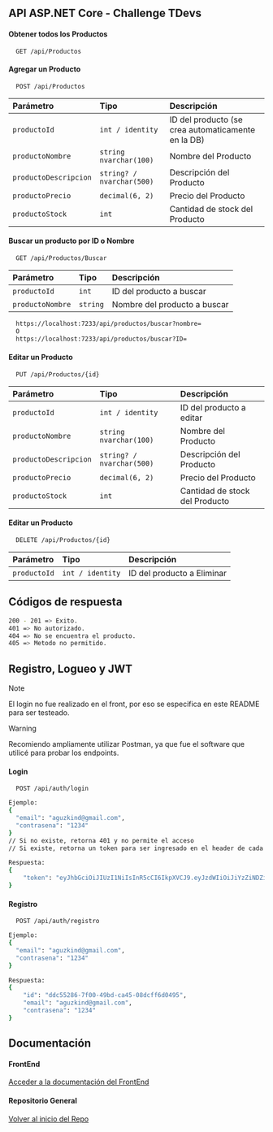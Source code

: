 
## API ASP.NET Core - Challenge TDevs

#### Obtener todos los Productos

```http
  GET /api/Productos
```



#### Agregar un Producto

```http
  POST /api/Productos
```

| Parámetro | Tipo     | Descripción                       |
| :-------- | :------- | :-------------------------------- |
| `productoId`      | `int / identity` | ID del producto (se crea automaticamente en la DB) |
| `productoNombre`      | `string nvarchar(100)` | Nombre del Producto |
| `productoDescripcion`      | `string? / nvarchar(500)` | Descripción del Producto |
| `productoPrecio`      | `decimal(6, 2)` | Precio del Producto |
| `productoStock`      | `int` | Cantidad de stock del Producto |


#### Buscar un producto por ID o Nombre

```http
  GET /api/Productos/Buscar
```
| Parámetro | Tipo     | Descripción                       |
| :-------- | :------- | :-------------------------------- |
| `productoId`      | `int` | ID del producto a buscar |
| `productoNombre`      | `string` | Nombre del producto a buscar |

```bash
  https://localhost:7233/api/productos/buscar?nombre=
  O
  https://localhost:7233/api/productos/buscar?ID=
```

#### Editar un Producto

```http
  PUT /api/Productos/{id}
```

| Parámetro | Tipo     | Descripción                       |
| :-------- | :------- | :-------------------------------- |
| `productoId`      | `int / identity` | ID del producto a editar |
| `productoNombre`      | `string nvarchar(100)` | Nombre del Producto |
| `productoDescripcion`      | `string? / nvarchar(500)` | Descripción del Producto |
| `productoPrecio`      | `decimal(6, 2)` | Precio del Producto |
| `productoStock`      | `int` | Cantidad de stock del Producto |

#### Editar un Producto

```http
  DELETE /api/Productos/{id}
```

| Parámetro | Tipo     | Descripción                       |
| :-------- | :------- | :-------------------------------- |
| `productoId`      | `int / identity` | ID del producto a Eliminar |


## Códigos de respuesta

```bash
200 - 201 => Exito.
401 => No autorizado.
404 => No se encuentra el producto.
405 => Metodo no permitido.
```


## Registro, Logueo y JWT

> [!NOTE]  
> El login no fue realizado en el front, por eso se especifica en este README para ser testeado.

> [!Warning]  
> Recomiendo ampliamente utilizar Postman, ya que fue el software que utilicé para probar los endpoints.

#### Login

```http
  POST /api/auth/login
```

```bash
Ejemplo:
{
  "email": "aguzkind@gmail.com",
  "contrasena": "1234"
}
// Si no existe, retorna 401 y no permite el acceso
// Si existe, retorna un token para ser ingresado en el header de cada petición.

Respuesta:
{
    "token": "eyJhbGciOiJIUzI1NiIsInR5cCI6IkpXVCJ9.eyJzdWIiOiJiYzZiNDZiMy00MmZkLTQwZjYtY2E0NC0wOGRjZmY2ZDA0OTUiLCJqdGkiOiI3NDY4ZWMwMy1mNTBmLTQwN2EtYjEyMi1jMGQyNTAwOTA2ZDEiLCJleHAiOjE3MzEwMTU5MzgsImlzcyI6Imh0dHBzOi8vbG9jYWxob3N0OjcyMzMiLCJhdWQiOiJodHRwczovL2xvY2FsaG9zdDo3MjMzIn0.du2vPac3zWxlkGOFQOGUQ_9pbqlh0_9j9nh65yGsYqo"
}
```
#### Registro

```http
  POST /api/auth/registro
```

```bash
Ejemplo:
{
  "email": "aguzkind@gmail.com",
  "contrasena": "1234"
}

Respuesta:
{
    "id": "ddc55286-7f00-49bd-ca45-08dcff6d0495",
    "email": "aguzkind@gmail.com",
    "contrasena": "1234"
}
```

## Documentación

#### FrontEnd

[Acceder a la documentación del FrontEnd](https://github.com/AguzKind/ChallengeTDevs/tree/main/Frontend)

#### Repositorio General

[Volver al inicio del Repo](https://github.com/AguzKind/ChallengeTDevs/tree/main)
